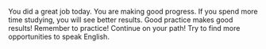 You did a great job today.
You are making good progress.
If you spend more time studying, you will see better results.
Good practice makes good results!
Remember to practice!
Continue on your path!
Try to find more opportunities to speak English.
